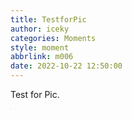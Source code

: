```yaml
---
title: TestforPic
author: iceky
categories: Moments
style: moment
abbrlink: m006
date: 2022-10-22 12:50:00
---
```

Test for Pic.

<img src="https://i0.hdslb.com/bfs/album/d20486377e4177aba88e73dbce8e2561642d8f44.jpg" style="zoom:1%;" />